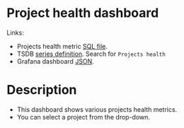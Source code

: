 <h1 id="dashboard-header">Project health dashboard</h1>
<p>Links:</p>
<ul>
<li>Projects health metric <a href="https://github.com/cncf/devstats/blob/master/metrics/shared/projects_health.sql" target="_blank">SQL file</a>.</li>
<li>TSDB <a href="https://github.com/cncf/devstats/blob/master/metrics/shared/metrics.yaml" target="_blank">series definition</a>. Search for <code>Projects health</code></li>
<li>Grafana dashboard <a href="https://github.com/cncf/devstats/blob/master/grafana/dashboards/[[lower_name]]/project-health.json" target="_blank">JSON</a>.</li>
</ul>
<h1 id="description">Description</h1>
<ul>
<li>This dashboard shows various projects health metrics.</li>
<li>You can select a project from the drop-down.</li>
</ul>
